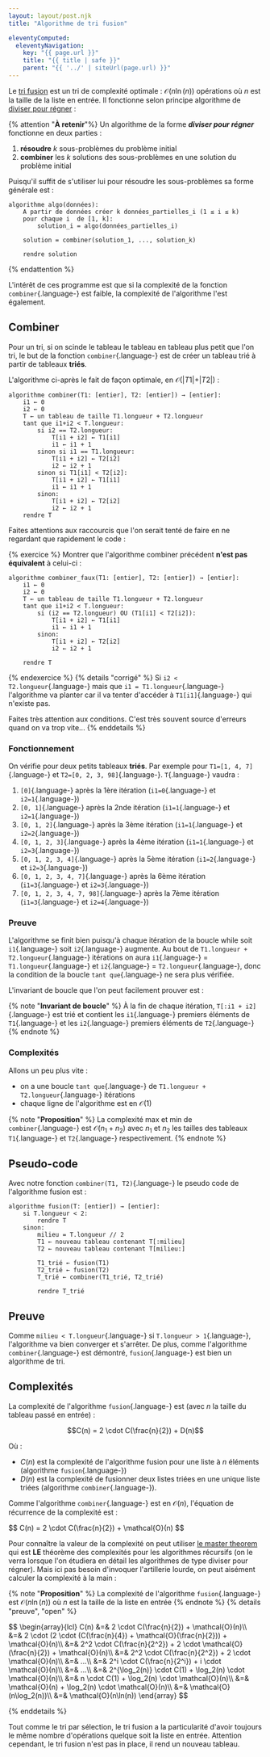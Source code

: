 ```yaml
---
layout: layout/post.njk
title: "Algorithme de tri fusion"

eleventyComputed:
  eleventyNavigation:
    key: "{{ page.url }}"
    title: "{{ title | safe }}"
    parent: "{{ '../' | siteUrl(page.url) }}"
---
```


Le [tri fusion](https://fr.wikipedia.org/wiki/Tri_fusion) est un tri de complexité optimale : $\mathcal{O}(n\ln(n))$ opérations où $n$ est la taille de la liste en entrée. Il fonctionne selon principe algorithme de [diviser pour régner](<https://fr.wikipedia.org/wiki/Diviser_pour_r%C3%A9gner_(informatique)>) :

<span id="diviser-pour-régner"></span>
{% attention "**À retenir**"%}
Un algorithme de la forme **_diviser pour régner_** fonctionne en deux parties :

1. **résoudre** $k$ sous-problèmes du problème initial
2. **combiner** les $k$ solutions des sous-problèmes en une solution du problème initial

Puisqu'il suffit de s'utiliser lui pour résoudre les sous-problèmes sa forme générale est :

```pseudocode
algorithme algo(données):
    A partir de données créer k données_partielles_i (1 ≤ i ≤ k)
    pour chaque i  de [1, k]:
        solution_i = algo(données_partielles_i)

    solution = combiner(solution_1, ..., solution_k)

    rendre solution
```

{% endattention %}

L'intérêt de ces programme est que si la complexité de la fonction `combiner`{.language-} est faible, la complexité de l'algorithme l'est également.

## Combiner

Pour un tri, si on scinde le tableau le tableau en tableau plus petit que l'on tri, le but de la fonction `combiner`{.language-} est de créer un tableau trié à partir de tableaux **triés**.

L'algorithme ci-après le fait de façon optimale, en $\mathcal{O}(\vert T1 \vert + \vert T2 \vert)$ :

```pseudocode/
algorithme combiner(T1: [entier], T2: [entier]) → [entier]:
    i1 ← 0
    i2 ← 0
    T ← un tableau de taille T1.longueur + T2.longueur
    tant que i1+i2 < T.longueur:
        si i2 == T2.longueur:
            T[i1 + i2] ← T1[i1]
            i1 ← i1 + 1
        sinon si i1 == T1.longueur:
            T[i1 + i2] ← T2[i2]
            i2 ← i2 + 1
        sinon si T1[i1] < T2[i2]:
            T[i1 + i2] ← T1[i1]
            i1 ← i1 + 1
        sinon:
            T[i1 + i2] ← T2[i2]
            i2 ← i2 + 1
    rendre T
```

Faites attentions aux raccourcis que l'on serait tenté de faire en ne regardant que rapidement le code :

{% exercice %}
Montrer que l'algorithme combiner précédent **n'est pas équivalent** à celui-ci :

```pseudocode/
algorithme combiner_faux(T1: [entier], T2: [entier]) → [entier]:
    i1 ← 0
    i2 ← 0
    T ← un tableau de taille T1.longueur + T2.longueur
    tant que i1+i2 < T.longueur:
        si (i2 == T2.longueur) OU (T1[i1] < T2[i2]):
            T[i1 + i2] ← T1[i1]
            i1 ← i1 + 1
        sinon:
            T[i1 + i2] ← T2[i2]
            i2 ← i2 + 1

    rendre T
```

{% endexercice %}
{% details "corrigé" %}
Si `i2 < T2.longueur`{.language-} mais que `i1 = T1.longueur`{.language-} l'algorithme va planter car il va tenter d'accéder à `T1[i1]`{.language-} qui n'existe pas.

Faites très attention aux conditions. C'est très souvent source d'erreurs quand on va trop vite...
{% enddetails %}

### <span id="fonctionnement-colle"></span> Fonctionnement

On vérifie pour deux petits tableaux **triés**. Par exemple pour `T1=[1, 4, 7]`{.language-} et `T2=[0, 2, 3, 98]`{.language-}. `T`{.language-} vaudra :

1. `[0]`{.language-} après la 1ère itération (`i1=0`{.language-} et `i2=1`{.language-})
2. `[0, 1]`{.language-} après la 2nde itération (`i1=1`{.language-} et `i2=1`{.language-})
3. `[0, 1, 2]`{.language-} après la 3ème itération (`i1=1`{.language-} et `i2=2`{.language-})
4. `[0, 1, 2, 3]`{.language-} après la 4ème itération (`i1=1`{.language-} et `i2=3`{.language-})
5. `[0, 1, 2, 3, 4]`{.language-} après la 5ème itération (`i1=2`{.language-} et `i2=3`{.language-})
6. `[0, 1, 2, 3, 4, 7]`{.language-} après la 6ème itération (`i1=3`{.language-} et `i2=3`{.language-})
7. `[0, 1, 2, 3, 4, 7, 98]`{.language-} après la 7ème itération (`i1=3`{.language-} et `i2=4`{.language-})

### <span id="preuve-colle"></span> Preuve

L'algorithme se finit bien puisqu'à chaque itération de la boucle while soit `i1`{.language-} soit `i2`{.language-} augmente. Au bout de `T1.longueur + T2.longueur`{.language-} itérations on aura `i1`{.language-} = `T1.longueur`{.language-} et `i2`{.language-} = `T2.longueur`{.language-}, donc la condition de la boucle `tant que`{.language-} ne sera plus vérifiée.

L'invariant de boucle que l'on peut facilement prouver est :

{% note "**Invariant de boucle**" %}
À la fin de chaque itération, `T[:i1 + i2]`{.language-} est trié et contient les `i1`{.language-} premiers éléments de `T1`{.language-} et les `i2`{.language-} premiers éléments de `T2`{.language-}
{% endnote %}

### <span id="complexités-colle"></span> Complexités

Allons un peu plus vite :

- on a une boucle `tant que`{.language-} de `T1.longueur + T2.longueur`{.language-} itérations
- chaque ligne de l'algorithme est en $\mathcal{O}(1)$

{% note "**Proposition**" %}
La complexité max et min de `combiner`{.language-} est $\mathcal{O}(n_1 + n_2)$ avec $n_1$ et $n_2$ les tailles des tableaux `T1`{.language-} et `T2`{.language-} respectivement.
{% endnote %}

## Pseudo-code

Avec notre fonction `combiner(T1, T2)`{.language-} le pseudo code de l'algorithme fusion est :

```pseudocode
algorithme fusion(T: [entier]) → [entier]:
    si T.longueur < 2:
        rendre T
    sinon:
        milieu = T.longueur // 2
        T1 ← nouveau tableau contenant T[:milieu]
        T2 ← nouveau tableau contenant T[milieu:]

        T1_trié ← fusion(T1)
        T2_trié ← fusion(T2)
        T_trié ← combiner(T1_trié, T2_trié)

        rendre T_trié

```

## <span id="preuve-fusion"></span> Preuve

Comme `milieu < T.longueur`{.language-} si `T.longueur > 1`{.language-}, l'algorithme va bien converger et s'arrêter. De plus, comme l'algorithme `combiner`{.language-} est démontré, `fusion`{.language-} est bien un algorithme de tri.

## <span id="complexités-fusion"></span> Complexités

La complexité de l'algorithme `fusion`{.language-} est (avec $n$ la taille du tableau passé en entrée) :

$$C(n) = 2 \cdot C(\frac{n}{2}) + D(n)$$

Où :

- $C(n)$ est la complexité de l'algorithme fusion pour une liste à $n$ éléments (algorithme `fusion`{.language-})
- $D(n)$ est la complexité de fusionner deux listes triées en une unique liste triées (algorithme `combiner`{.language-}).

Comme l'algorithme `combiner`{.language-} est en $\mathcal{O}(n)$, l'équation de récurrence de la complexité est :

<div>
$$
C(n) = 2 \cdot C(\frac{n}{2}) + \mathcal{O}(n)
$$
</div>

Pour connaître la valeur de la complexité on peut utiliser [le master theorem](https://fr.wikipedia.org/wiki/Master_theorem) qui est **LE** théorème des complexités pour les algorithmes récursifs (on le verra lorsque l'on étudiera en détail les algorithmes de type diviser pour régner). Mais ici pas besoin d'invoquer l'artillerie lourde, on peut aisément calculer la complexité à la main :

{% note "**Proposition**" %}
La complexité de l'algorithme `fusion`{.language-} est $\mathcal{O}(n\ln(n))$ où $n$ est la taille de la liste en entrée
{% endnote %}
{% details "preuve", "open" %}

<div>
$$
\begin{array}{lcl}
C(n) &=& 2 \cdot C(\frac{n}{2}) + \mathcal{O}(n)\\
&=& 2 \cdot (2 \cdot (C(\frac{n}{4}) + \mathcal{O}(\frac{n}{2})) + \mathcal{O}(n)\\
&=& 2^2 \cdot C(\frac{n}{2^2}) + 2 \cdot \mathcal{O}(\frac{n}{2}) + \mathcal{O}(n)\\
&=& 2^2 \cdot C(\frac{n}{2^2}) + 2 \cdot \mathcal{O}(n)\\
&=& ...\\
&=& 2^i \cdot C(\frac{n}{2^i}) + i \cdot \mathcal{O}(n)\\
&=& ...\\
&=& 2^{\log_2(n)} \cdot C(1) + \log_2(n) \cdot \mathcal{O}(n)\\
&=& n \cdot C(1) + \log_2(n) \cdot \mathcal{O}(n)\\
&=& \mathcal{O}(n) + \log_2(n) \cdot \mathcal{O}(n)\\
&=& \mathcal{O}(n\log_2(n))\\
&=& \mathcal{O}(n\ln(n))
\end{array}
$$
</div>

{% enddetails %}

Tout comme le tri par sélection, le tri fusion a la particularité d'avoir toujours le même nombre d'opérations quelque soit la liste en entrée. Attention cependant, le tri fusion n'est pas in place, il rend un nouveau tableau.
